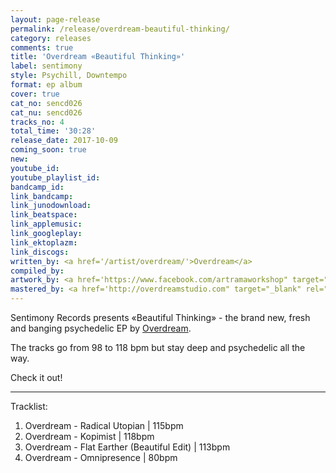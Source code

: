```yaml
---
layout: page-release
permalink: /release/overdream-beautiful-thinking/
category: releases
comments: true
title: 'Overdream «Beautiful Thinking»'
label: sentimony
style: Psychill, Downtempo
format: ep album
cover: true
cat_no: sencd026
cat_nu: sencd026
tracks_no: 4
total_time: '30:28'
release_date: 2017-10-09
coming_soon: true
new: 
youtube_id: 
youtube_playlist_id: 
bandcamp_id: 
link_bandcamp: 
link_junodownload: 
link_beatspace: 
link_applemusic: 
link_googleplay: 
link_ektoplazm: 
link_discogs: 
written_by: <a href='/artist/overdream/'>Overdream</a>
compiled_by: 
artwork_by: <a href='https://www.facebook.com/artramaworkshop" target="_blank" rel="noopener'>Artrama</a>
mastered_by: <a href='http://overdreamstudio.com" target="_blank" rel="noopener'>Makus @ Overdream Studio</a>
---
```


Sentimony Records presents «Beautiful Thinking» - the brand new, fresh and banging psychedelic EP by <a href='/artist/overdream/'>Overdream</a>.

The tracks go from 98 to 118 bpm but stay deep and psychedelic all the way.

Check it out!

---
Tracklist:

01. Overdream - Radical Utopian \| 115bpm
02. Overdream - Kopimist \| 118bpm
03. Overdream - Flat Earther (Beautiful Edit) \| 113bpm
04. Overdream - Omnipresence \| 80bpm
